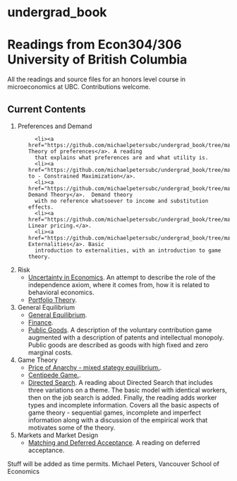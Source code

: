 # undergrad_book
<h1>Readings from Econ304/306 University of British Columbia</h1>
All the readings and source files for an honors level course in microeconomics at UBC.
Contributions welcome.
<h2>Current Contents</h2>
<ol>
<li>Preferences and Demand
   <ul>

      <li><a href="https://github.com/michaelpetersubc/undergrad_book/tree/master/preference_theory">Basic Theory of preferences</a>. A reading
      that explains what preferences are and what utility is.
      <li><a href="https://github.com/michaelpetersubc/undergrad_book/tree/master/lagrangian">How to - Constrained Maximization</a>.
      <li><a href="https://github.com/michaelpetersubc/undergrad_book/tree/master/undergrad_demand">Basic Demand Theory</a>.  Demand theory
      with no reference whatsoever to income and substitution effects.
      <li><a href="https://github.com/michaelpetersubc/undergrad_book/tree/master/discontinuities">Non-Linear pricing.</a>.
      <li><a href="https://github.com/michaelpetersubc/undergrad_book/tree/master/best_reply">Consumption Externalities</a>. Basic
      introduction to externalities, with an introduction to game theory.
   </ul>
   
<li>Risk

   <ul>
      <li><a href="https://github.com/michaelpetersubc/undergrad_book/tree/master/undergrad_uncertainty">Uncertainty in Economics</a>. An attempt to describe the
      role of the independence axiom, where it comes from, how it is related to behavioral economics.
      <li><a href="https://github.com/michaelpetersubc/undergrad_book/tree/master/risk_aversion">Portfolio Theory</a>.
   </ul>
<li> General Equilibrium
  <ul>
      <li><a href="https://github.com/michaelpetersubc/undergrad_book/tree/master/firms">General Equilibrium</a>.
      <li><a href="https://github.com/michaelpetersubc/undergrad_book/tree/master/finance">Finance</a>.
      <li><a href="https://github.com/michaelpetersubc/undergrad_book/tree/master/public_goods">Public Goods</a>.  A description of the voluntary
      contribution game augmented with a description of patents and intellectual monopoly.  Public goods are described as goods with high fixed
      and zero marginal costs.
  </ul>
<li> Game Theory
  <ul>
     <li><a href="https://github.com/michaelpetersubc/undergrad_book/tree/master/price_of_anarchy">Price of Anarchy - mixed stategy equilibrium.</a>.
     <li><a href="https://github.com/michaelpetersubc/undergrad_book/tree/master/centipede_game">Centipede Game.</a>.  
      <li><a href="https://github.com/michaelpetersubc/undergrad_book/tree/master/directed_search">Directed Search</a>.  A reading about Directed Search that
      includes three variations on a theme.  The basic model with identical workers, then on the job search is added.  Finally, the reading adds
      worker types and incomplete information.  Covers all the basic aspects of game theory - sequential games, incomplete and imperfect information
      along with a discussion of the empirical work that motivates some of the theory.
  </ul>
<li> Markets and Market Design
  <ul>
     <li><a href="https://github.com/michaelpetersubc/undergrad_book/tree/master/deferred_acceptance">Matching and Deferred Acceptance</a>. A reading on deferred acceptance.
  </ul>
</ol>
Stuff will be added as time permits.
Michael Peters, Vancouver School of Economics
